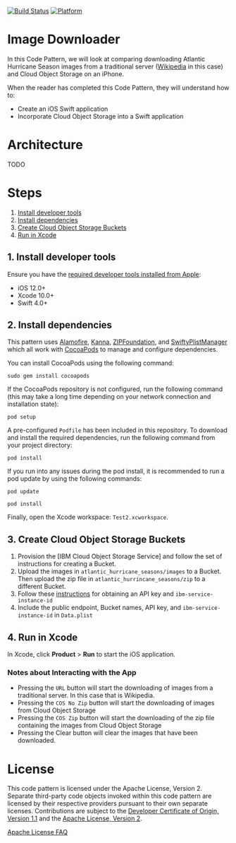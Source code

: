 [![Build Status](https://travis-ci.com/IBM/swift-cloud-object-storage-example.svg?branch=master)](https://travis-ci.com/IBM/swift-cloud-object-storage-example)
[![Platform](https://img.shields.io/badge/platform-ios_swift-lightgrey.svg?style=flat)](https://developer.apple.com/swift/)

# Image Downloader
In this Code Pattern, we will look at comparing downloading Atlantic Hurricane Season images from a traditional server ([Wikipedia](https://en.wikipedia.org/wiki/Atlantic_hurricane_season ) in this case) and Cloud Object Storage on an iPhone.

When the reader has completed this Code Pattern, they will understand how to:

* Create an iOS Swift application
* Incorporate Cloud Object Storage into a Swift application

# Architecture

TODO

# Steps

1. [Install developer tools](#1-install-developer-tools)
2. [Install dependencies](#2-install-dependencies)
3. [Create Cloud Object Storage Buckets](#3-create-cloud-object-storage-buckets)
4. [Run in Xcode](#4-run-in-xcode)

## 1. Install developer tools

Ensure you have the [required developer tools installed from Apple](https://developer.apple.com/download/):

* iOS 12.0+
* Xcode 10.0+
* Swift 4.0+

## 2. Install dependencies

This pattern uses [Alamofire](https://github.com/Alamofire/Alamofire), [Kanna](https://github.com/tid-kijyun/Kanna), [ZIPFoundation](https://github.com/weichsel/ZIPFoundation), and [SwiftyPlistManager](https://github.com/rebeloper/SwiftyPlistManager) which all work with [CocoaPods](https://cocoapods.org/) to manage and configure dependencies.

You can install CocoaPods using the following command:

```
sudo gem install cocoapods
```

If the CocoaPods repository is not configured, run the following command (this may take a long time depending on your network connection and installation state):

```
pod setup
```

A pre-configured `Podfile` has been included in this repository. To download and install the required dependencies, run the following command from your project directory:

```
pod install
```

If you run into any issues during the pod install, it is recommended to run a pod update by using the following commands:

```
pod update
```

```
pod install
```

Finally, open the Xcode workspace: `Test2.xcworkspace`.

## 3. Create Cloud Object Storage Buckets

1. Provision the [IBM Cloud Object Storage Service] and follow the set of instructions for creating a Bucket.
2. Upload the images in `atlantic_hurricane_seasons/images` to a Bucket. Then upload the zip file in `atlantic_hurrincane_seasons/zip` to a different Bucket.
3. Follow these [instructions](https://console.bluemix.net/docs/services/cloud-object-storage/cli/curl.html#request-an-iam-token-using-an-api-key) for obtaining an API key and `ibm-service-instance-id`
4. Include the public endpoint, Bucket names, API key, and `ibm-service-instance-id` in `Data.plist`

## 4. Run in Xcode

In Xcode, click **Product** > **Run** to start the iOS application.

### Notes about Interacting with the App
* Pressing the `URL` button will start the downloading of images from a traditional server. In this case that is Wikipedia.
* Pressing the `COS No Zip` button will start the downloading of images from Cloud Object Storage
* Pressing the `COS Zip` button will start the downloading of the zip file containing the images from Cloud Object Storage
* Pressing the Clear button will clear the images that have been downloaded.

# License

This code pattern is licensed under the Apache License, Version 2. Separate third-party code objects invoked within this code pattern are licensed by their respective providers pursuant to their own separate licenses. Contributions are subject to the [Developer Certificate of Origin, Version 1.1](https://developercertificate.org/) and the [Apache License, Version 2](https://www.apache.org/licenses/LICENSE-2.0.txt).

[Apache License FAQ](https://www.apache.org/foundation/license-faq.html#WhatDoesItMEAN)
